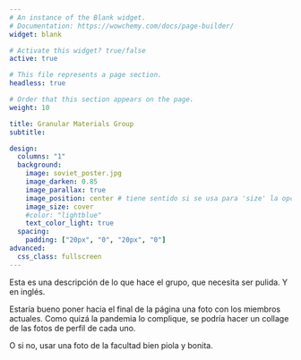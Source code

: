 ```yaml
---
# An instance of the Blank widget.
# Documentation: https://wowchemy.com/docs/page-builder/
widget: blank

# Activate this widget? true/false
active: true

# This file represents a page section.
headless: true

# Order that this section appears on the page.
weight: 10

title: Granular Materials Group
subtitle:

design:
  columns: "1"
  background:
    image: soviet_poster.jpg
    image_darken: 0.85
    image_parallax: true
    image_position: center # tiene sentido si se usa para 'size' la opción 'contain'
    image_size: cover
    #color: "lightblue"
    text_color_light: true
  spacing:
    padding: ["20px", "0", "20px", "0"]
advanced:
  css_class: fullscreen
---
```


Esta es una descripción de lo que hace el grupo, que necesita ser pulida. Y en inglés.

Estaría bueno poner hacia el final de la página una foto con los miembros actuales. Como quizá
la pandemia lo complique, se podría hacer un collage de las fotos de perfil de cada uno.

O si no, usar una foto de la facultad bien piola y bonita.
